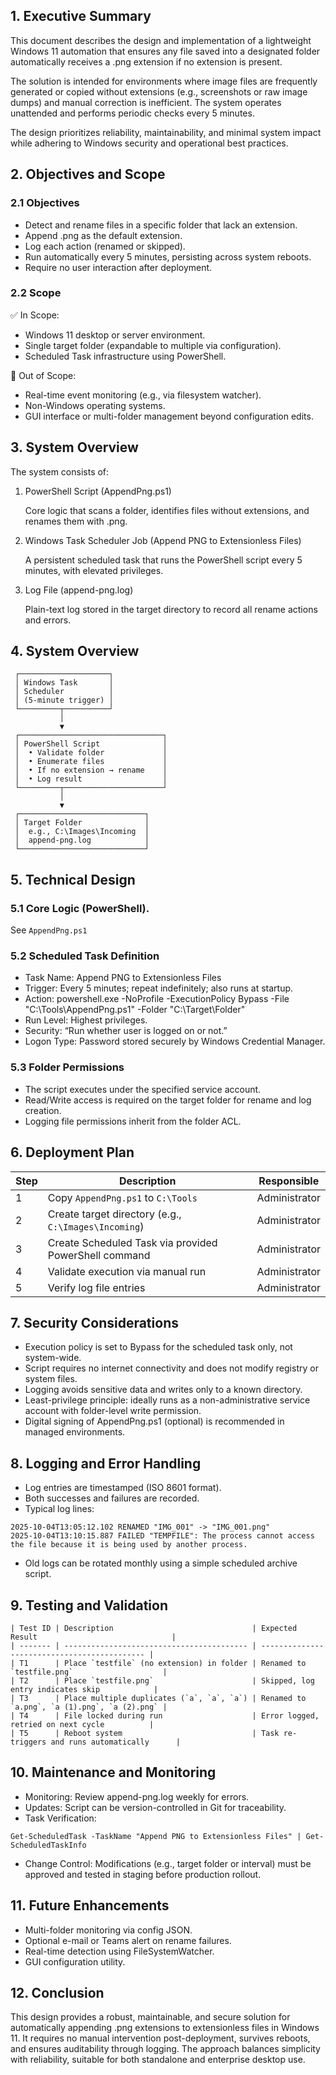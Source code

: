 ## 1. Executive Summary

This document describes the design and implementation of a lightweight Windows 11 automation that ensures any file saved into a designated folder automatically receives a .png extension if no extension is present.

The solution is intended for environments where image files are frequently generated or copied without extensions (e.g., screenshots or raw image dumps) and manual correction is inefficient. The system operates unattended and performs periodic checks every 5 minutes.

The design prioritizes reliability, maintainability, and minimal system impact while adhering to Windows security and operational best practices.

## 2. Objectives and Scope
### 2.1 Objectives

- Detect and rename files in a specific folder that lack an extension.
- Append .png as the default extension.
- Log each action (renamed or skipped).
- Run automatically every 5 minutes, persisting across system reboots.
- Require no user interaction after deployment.

### 2.2 Scope

✅ In Scope:
- Windows 11 desktop or server environment.
- Single target folder (expandable to multiple via configuration).
- Scheduled Task infrastructure using PowerShell.

🚫 Out of Scope:
- Real-time event monitoring (e.g., via filesystem watcher).
- Non-Windows operating systems.
- GUI interface or multi-folder management beyond configuration edits.

## 3. System Overview

The system consists of:

1. PowerShell Script (AppendPng.ps1)

   Core logic that scans a folder, identifies files without extensions, and renames them with .png.

2. Windows Task Scheduler Job (Append PNG to Extensionless Files)

   A persistent scheduled task that runs the PowerShell script every 5 minutes, with elevated privileges.

3. Log File (append-png.log)

   Plain-text log stored in the target directory to record all rename actions and errors.

## 4. System Overview

```
 ┌────────────────────┐
 │ Windows Task       │
 │ Scheduler          │
 │ (5-minute trigger) │
 └─────────┬──────────┘
           │
           ▼
 ┌────────────────────────────────┐
 │ PowerShell Script              │
 │  • Validate folder             │
 │  • Enumerate files             │
 │  • If no extension → rename    │
 │  • Log result                  │
 └─────────┬──────────────────────┘
           │
           ▼
 ┌────────────────────────────┐
 │ Target Folder              │
 │  e.g., C:\Images\Incoming  │
 │  append-png.log            │
 └────────────────────────────┘
```

## 5. Technical Design

### 5.1 Core Logic (PowerShell). 

See `AppendPng.ps1`

### 5.2 Scheduled Task Definition

- Task Name: Append PNG to Extensionless Files
- Trigger: Every 5 minutes; repeat indefinitely; also runs at startup.
- Action:
  powershell.exe -NoProfile -ExecutionPolicy Bypass -File "C:\Tools\AppendPng.ps1" -Folder "C:\Target\Folder"
- Run Level: Highest privileges.
- Security: “Run whether user is logged on or not.”
- Logon Type: Password stored securely by Windows Credential Manager.

### 5.3 Folder Permissions

- The script executes under the specified service account.
- Read/Write access is required on the target folder for rename and log creation.
- Logging file permissions inherit from the folder ACL.

## 6. Deployment Plan

| Step | Description                                           | Responsible   |
| ---- | ----------------------------------------------------- | ------------- |
| 1    | Copy `AppendPng.ps1` to `C:\Tools`                    | Administrator |
| 2    | Create target directory (e.g., `C:\Images\Incoming`)  | Administrator |
| 3    | Create Scheduled Task via provided PowerShell command | Administrator |
| 4    | Validate execution via manual run                     | Administrator |
| 5    | Verify log file entries                               | Administrator |

## 7. Security Considerations
- Execution policy is set to Bypass for the scheduled task only, not system-wide.
- Script requires no internet connectivity and does not modify registry or system files.
- Logging avoids sensitive data and writes only to a known directory.
- Least-privilege principle: ideally runs as a non-administrative service account with folder-level write permission.
- Digital signing of AppendPng.ps1 (optional) is recommended in managed environments.

## 8. Logging and Error Handling

- Log entries are timestamped (ISO 8601 format).
- Both successes and failures are recorded.
- Typical log lines:
```
2025-10-04T13:05:12.102 RENAMED "IMG_001" -> "IMG_001.png"
2025-10-04T13:10:15.887 FAILED "TEMPFILE": The process cannot access the file because it is being used by another process.
```
- Old logs can be rotated monthly using a simple scheduled archive script.

## 9. Testing and Validation

```
| Test ID | Description                               | Expected Result                              |
| ------- | ----------------------------------------- | -------------------------------------------- |
| T1      | Place `testfile` (no extension) in folder | Renamed to `testfile.png`                    |
| T2      | Place `testfile.png`                      | Skipped, log entry indicates skip            |
| T3      | Place multiple duplicates (`a`, `a`, `a`) | Renamed to `a.png`, `a (1).png`, `a (2).png` |
| T4      | File locked during run                    | Error logged, retried on next cycle          |
| T5      | Reboot system                             | Task re-triggers and runs automatically      |
```

## 10. Maintenance and Monitoring

- Monitoring: Review append-png.log weekly for errors.
- Updates: Script can be version-controlled in Git for traceability.
- Task Verification:
```
Get-ScheduledTask -TaskName "Append PNG to Extensionless Files" | Get-ScheduledTaskInfo
```
- Change Control: Modifications (e.g., target folder or interval) must be approved and tested in staging before production rollout.

## 11. Future Enhancements

- Multi-folder monitoring via config JSON.
- Optional e-mail or Teams alert on rename failures.
- Real-time detection using FileSystemWatcher.
- GUI configuration utility.

## 12. Conclusion

This design provides a robust, maintainable, and secure solution for automatically appending .png extensions to extensionless files in Windows 11. It requires no manual intervention post-deployment, survives reboots, and ensures auditability through logging. The approach balances simplicity with reliability, suitable for both standalone and enterprise desktop use.
